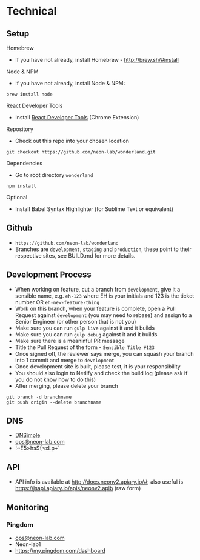 # Technical

## Setup

Homebrew
* If you have not already, install Homebrew - http://brew.sh/#install

Node & NPM
* If you have not already, install Node & NPM:
<pre><code>brew install node</code></pre>

React Developer Tools
* Install [React Developer Tools](https://chrome.google.com/webstore/detail/react-developer-tools/fmkadmapgofadopljbjfkapdkoienihi?hl=en) (Chrome Extension)

Repository
* Check out this repo into your chosen location
<pre><code>git checkout https://github.com/neon-lab/wonderland.git</code></pre>

Dependencies
* Go to root directory `wonderland`
<pre><code>npm install</code></pre>

Optional
* Install Babel Syntax Highlighter (for Sublime Text or equivalent)

## Github

- `https://github.com/neon-lab/wonderland`
- Branches are `development`, `staging` and `production`, these point to their respective sites, see BUILD.md for more details.

## Development Process

- When working on feature, cut a branch from `development`, give it a sensible name, e.g. `eh-123` where EH is your initials and 123 is the ticket number OR `eh-new-feature-thing`
- Work on this branch, when your feature is complete, open a Pull Request against `development` (you may need to rebase) and assign to a Senior Engineer (or other person that is not you)
- Make sure you can run `gulp live` against it and it builds
- Make sure you can run `gulp debug` against it and it builds
- Make sure there is a meaninful PR message
- Title the Pull Request of the form - `Sensible Title #123`
- Once signed off, the reviewer says merge, you can squash your branch into 1 commit and merge to `development`
- Once development site is built, please test, it is your responsibility
- You should also login to Netlify and check the build log (please ask if you do not know how to do this)
- After merging, please delete your branch

```
git branch -d branchname
git push origin --delete branchname
```

## DNS

- [DNSimple](https://dnsimple.com)
- ops@neon-lab.com
- !~E5>hs${<xLp+\`

## API

- API info is available at http://docs.neonv2.apiary.io/#; also useful is https://jsapi.apiary.io/apis/neonv2.apib (raw form)

## Monitoring

### Pingdom

- ops@neon-lab.com
- Neon-lab1
- https://my.pingdom.com/dashboard
